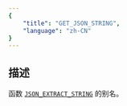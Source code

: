 ```yaml
---
{
    "title": "GET_JSON_STRING",
    "language": "zh-CN"
}
---
```


## 描述

函数 [`JSON_EXTRACT_STRING`](./json-extract-string.md) 的别名。
